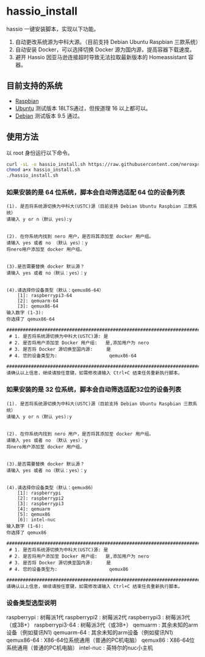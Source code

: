 # hassio_install

hassio 一键安装脚本，实现以下功能。

1. 自动更改系统源为中科大源。（目前支持 Debian Ubuntu Raspbian 三款系统）
2. 自动安装 Docker，可以选择切换 Docker 源为国内源，提高容器下载速度。
3. 避开 Hassio 因亚马逊连接超时导致无法拉取最新版本的 Homeassistant 容器。

## 目前支持的系统

- [Raspbian](https://www.raspberrypi.org/downloads/raspbian/) 
- [Ubuntu](https://www.ubuntu.com/download/server) 测试版本 18LTS通过，但按道理 16 以上都可以。
- [Debian](https://www.debian.org/distrib/netinst) 测试版本 9.5 通过。

## 使用方法

以 root 身份运行以下命令。

```bash
curl -sL -o hassio_install.sh https://raw.githubusercontent.com/neroxps/hassio_install/master/install.sh
chmod a+x hassio_install.sh
./hassio_install.sh
```

### 如果安装的是 64 位系统，脚本会自动筛选适配 64 位的设备列表

```
(1). 是否将系统源切换为中科大(USTC)源（目前支持 Debian Ubuntu Raspbian 三款系统）
请输入 y or n（默认 yes):y


(2). 在你系统内找到 nero 用户，是否将其添加至 docker 用户组。
请输入 yes 或者 no （默认 yes）：y
将nero用户添加至 docker 用户组。


(3).是否需要替换 docker 默认源？
请输入 yes 或者 no（默认：yes）：y


(4).请选择你设备类型（默认：qemux86-64）
    [1]: raspberrypi3-64
    [2]: qemuarm-64
    [3]: qemux86-64
输入数字 (1-3):
你选择了 qemux86-64
 ################################################################################
 # 1. 是否将系统源切换为中科大(USTC)源: 是
 # 2. 是否将用户添加至 Docker 用户组:   是,添加用户为 nero 
 # 3. 是否将 Docker 源切换至国内源:     是
 # 4. 您的设备类型为:                   qemux86-64
 ################################################################################
请确认以上信息，继续请按任意键，如需修改请输入 Ctrl+C 结束任务重新执行脚本。
```

### 如果安装的是 32 位系统，脚本会自动筛选适配32位的设备列表

```
(1). 是否将系统源切换为中科大(USTC)源（目前支持 Debian Ubuntu Raspbian 三款系统）
请输入 y or n（默认 yes):y


(2). 在你系统内找到 nero 用户，是否将其添加至 docker 用户组。
请输入 yes 或者 no （默认 yes）：y
将nero用户添加至 docker 用户组。


(3).是否需要替换 docker 默认源？
请输入 yes 或者 no（默认：yes）：y


(4).请选择你设备类型（默认：qemux86）
    [1]: raspberrypi
    [2]: raspberrypi2
    [3]: raspberrypi3
    [4]: qemuarm
    [5]: qemux86
    [6]: intel-nuc
输入数字 (1-6):
你选择了 qemux86
 ################################################################################
 # 1. 是否将系统源切换为中科大(USTC)源: 是
 # 2. 是否将用户添加至 Docker 用户组:   是,添加用户为 nero 
 # 3. 是否将 Docker 源切换至国内源:     是
 # 4. 您的设备类型为:                   qemux86
 ################################################################################
请确认以上信息，继续请按任意键，如需修改请输入 Ctrl+C 结束任务重新执行脚本。
```

### 设备类型选型说明



raspberrypi : 树莓派1代
raspberrypi2 : 树莓派2代
raspberrypi3 : 树莓派3代（或3B+）
raspberrypi3-64  : 树莓派3代（或3B+）
qemuarm : 其余未知的arm设备（例如斐讯N1)
qemuarm-64 : 其余未知的arm设备（例如斐讯N1)
qemux86-64 : X86-64位系统通用（普通的PC机电脑）
qemux86 : X86-64位系统通用（普通的PC机电脑）
intel-nuc : 英特尔的nuc小主机